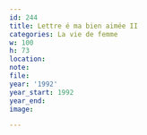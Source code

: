 ```yaml
---
id: 244
title: Lettre é ma bien aimée II
categories: La vie de femme
w: 100
h: 73
location:
note:
file:
year: '1992'
year_start: 1992
year_end:
image:

---
```

